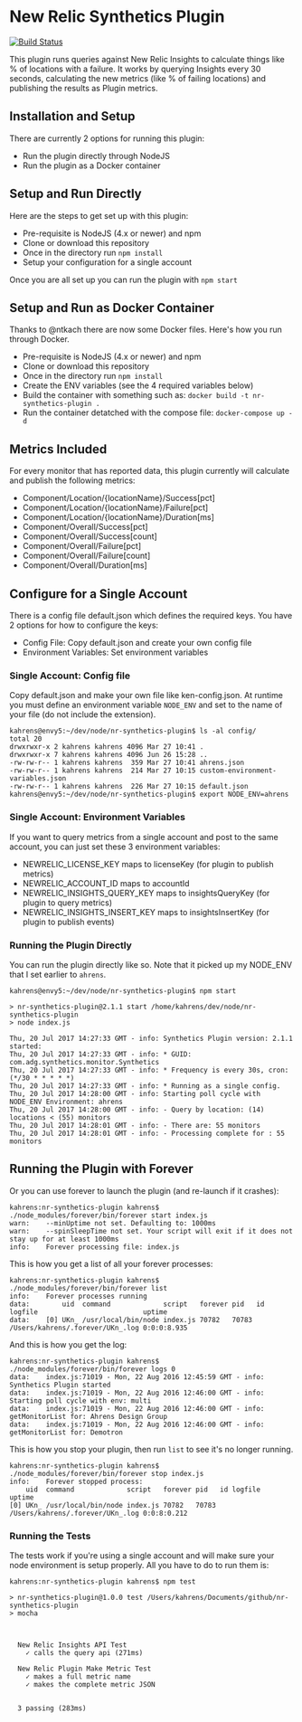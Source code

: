 # New Relic Synthetics Plugin
[![Build Status](https://travis-ci.org/kenahrens/nr-synthetics-plugin.svg?branch=master)](https://travis-ci.org/kenahrens/nr-synthetics-plugin)

This plugin runs queries against New Relic Insights to calculate things like % of locations with a failure. It works by querying Insights every 30 seconds, calculating the new metrics (like % of failing locations) and publishing the results as Plugin metrics.

## Installation and Setup
There are currently 2 options for running this plugin:
* Run the plugin directly through NodeJS
* Run the plugin as a Docker container

## Setup and Run Directly
Here are the steps to get set up with this plugin:
* Pre-requisite is NodeJS (4.x or newer) and npm
* Clone or download this repository
* Once in the directory run ```npm install```
* Setup your configuration for a single account

Once you are all set up you can run the plugin with ```npm start```

## Setup and Run as Docker Container
Thanks to @ntkach there are now some Docker files. Here's how you run through Docker.
* Pre-requisite is NodeJS (4.x or newer) and npm
* Clone or download this repository
* Once in the directory run ```npm install```
* Create the ENV variables (see the 4 required variables below)
* Build the container with something such as: ```docker build -t nr-synthetics-plugin .```
* Run the container detatched with the compose file: ```docker-compose up -d```

## Metrics Included
For every monitor that has reported data, this plugin currently will calculate and publish the following metrics:
* Component/Location/{locationName}/Success[pct]
* Component/Location/{locationName}/Failure[pct]
* Component/Location/{locationName}/Duration[ms]
* Component/Overall/Success[pct]
* Component/Overall/Success[count]
* Component/Overall/Failure[pct]
* Component/Overall/Failure[count]
* Component/Overall/Duration[ms]

## Configure for a Single Account
There is a config file default.json which defines the required keys. You have 2 options for how to configure the keys:
* Config File: Copy default.json and create your own config file
* Environment Variables: Set environment variables

### Single Account: Config file
Copy default.json and make your own file like ken-config.json. At runtime you must define an environment variable `NODE_ENV` and set to the name of your file (do not include the extension).
```
kahrens@envy5:~/dev/node/nr-synthetics-plugin$ ls -al config/
total 20
drwxrwxr-x 2 kahrens kahrens 4096 Mar 27 10:41 .
drwxrwxr-x 7 kahrens kahrens 4096 Jun 26 15:28 ..
-rw-rw-r-- 1 kahrens kahrens  359 Mar 27 10:41 ahrens.json
-rw-rw-r-- 1 kahrens kahrens  214 Mar 27 10:15 custom-environment-variables.json
-rw-rw-r-- 1 kahrens kahrens  226 Mar 27 10:15 default.json
kahrens@envy5:~/dev/node/nr-synthetics-plugin$ export NODE_ENV=ahrens
```

### Single Account: Environment Variables
If you want to query metrics from a single account and post to the same account, you can just set these 3 environment variables:
* NEWRELIC_LICENSE_KEY maps to licenseKey (for plugin to publish metrics)
* NEWRELIC_ACCOUNT_ID maps to accountId
* NEWRELIC_INSIGHTS_QUERY_KEY maps to insightsQueryKey (for plugin to query metrics)
* NEWRELIC_INSIGHTS_INSERT_KEY maps to insightsInsertKey (for plugin to publish events)

### Running the Plugin Directly
You can run the plugin directly like so. Note that it picked up my NODE_ENV that I set earlier to `ahrens`.
```
kahrens@envy5:~/dev/node/nr-synthetics-plugin$ npm start

> nr-synthetics-plugin@2.1.1 start /home/kahrens/dev/node/nr-synthetics-plugin
> node index.js

Thu, 20 Jul 2017 14:27:33 GMT - info: Synthetics Plugin version: 2.1.1 started:
Thu, 20 Jul 2017 14:27:33 GMT - info: * GUID: com.adg.synthetics.monitor.Synthetics
Thu, 20 Jul 2017 14:27:33 GMT - info: * Frequency is every 30s, cron: (*/30 * * * * *)
Thu, 20 Jul 2017 14:27:33 GMT - info: * Running as a single config.
Thu, 20 Jul 2017 14:28:00 GMT - info: Starting poll cycle with NODE_ENV Environment: ahrens
Thu, 20 Jul 2017 14:28:00 GMT - info: - Query by location: (14) locations < (55) monitors
Thu, 20 Jul 2017 14:28:01 GMT - info: - There are: 55 monitors
Thu, 20 Jul 2017 14:28:01 GMT - info: - Processing complete for : 55 monitors
```

## Running the Plugin with Forever
Or you can use forever to launch the plugin (and re-launch if it crashes):
```
kahrens:nr-synthetics-plugin kahrens$ ./node_modules/forever/bin/forever start index.js 
warn:    --minUptime not set. Defaulting to: 1000ms
warn:    --spinSleepTime not set. Your script will exit if it does not stay up for at least 1000ms
info:    Forever processing file: index.js
```

This is how you get a list of all your forever processes:
```
kahrens:nr-synthetics-plugin kahrens$ ./node_modules/forever/bin/forever list
info:    Forever processes running
data:        uid  command             script   forever pid   id logfile                          uptime      
data:    [0] UKn_ /usr/local/bin/node index.js 70782   70783    /Users/kahrens/.forever/UKn_.log 0:0:0:8.935 
```

And this is how you get the log:
```
kahrens:nr-synthetics-plugin kahrens$ ./node_modules/forever/bin/forever logs 0
data:    index.js:71019 - Mon, 22 Aug 2016 12:45:59 GMT - info: Synthetics Plugin started
data:    index.js:71019 - Mon, 22 Aug 2016 12:46:00 GMT - info: Starting poll cycle with env: multi
data:    index.js:71019 - Mon, 22 Aug 2016 12:46:00 GMT - info: getMonitorList for: Ahrens Design Group
data:    index.js:71019 - Mon, 22 Aug 2016 12:46:00 GMT - info: getMonitorList for: Demotron
```

This is how you stop your plugin, then run ```list``` to see it's no longer running.
```
kahrens:nr-synthetics-plugin kahrens$ ./node_modules/forever/bin/forever stop index.js 
info:    Forever stopped process:
    uid  command             script   forever pid   id logfile                          uptime      
[0] UKn_ /usr/local/bin/node index.js 70782   70783    /Users/kahrens/.forever/UKn_.log 0:0:8:0.212 
```

### Running the Tests
The tests work if you're using a single account and will make sure your node environment is setup properly. All you have to do to run them is:
```
kahrens:nr-synthetics-plugin kahrens$ npm test

> nr-synthetics-plugin@1.0.0 test /Users/kahrens/Documents/github/nr-synthetics-plugin
> mocha



  New Relic Insights API Test
    ✓ calls the query api (271ms)

  New Relic Plugin Make Metric Test
    ✓ makes a full metric name
    ✓ makes the complete metric JSON


  3 passing (283ms)
```
